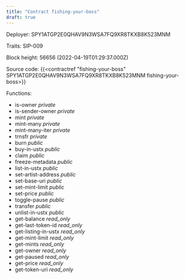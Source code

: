 ```yaml
---
title: "Contract fishing-your-boss"
draft: true
---
```

Deployer: SPY1ATGP2E0QHAV9N3WSA7FQ9XR8TKXB8K523MNM

Traits:
SIP-009 



Block height: 56656 (2022-04-19T01:29:37.000Z)

Source code: {{<contractref "fishing-your-boss" SPY1ATGP2E0QHAV9N3WSA7FQ9XR8TKXB8K523MNM fishing-your-boss>}}

Functions:

* is-owner _private_
* is-sender-owner _private_
* mint _private_
* mint-many _private_
* mint-many-iter _private_
* trnsfr _private_
* burn _public_
* buy-in-ustx _public_
* claim _public_
* freeze-metadata _public_
* list-in-ustx _public_
* set-artist-address _public_
* set-base-uri _public_
* set-mint-limit _public_
* set-price _public_
* toggle-pause _public_
* transfer _public_
* unlist-in-ustx _public_
* get-balance _read_only_
* get-last-token-id _read_only_
* get-listing-in-ustx _read_only_
* get-mint-limit _read_only_
* get-mints _read_only_
* get-owner _read_only_
* get-paused _read_only_
* get-price _read_only_
* get-token-uri _read_only_
